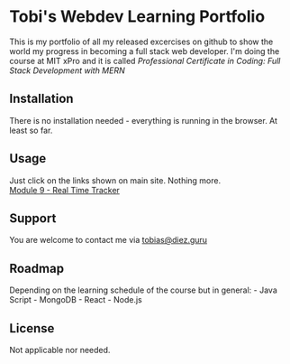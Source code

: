 # Tobi's Webdev Learning Portfolio

This is my portfolio of all my released excercises on github to show the world my progress
in becoming a full stack web developer. I'm doing the course at MIT xPro and it is called
*Professional Certificate in Coding: Full Stack Development with MERN* 
  


## Installation

There is no installation needed - everything is running in the browser. At least so far.
  


## Usage

Just click on the links shown on main site. Nothing more. <br>
<a href="https://todiez.github.io/xProEx/module09/realTimeBusTracker/index.html"> Module 9 - Real Time Tracker</a>



## Support

You are welcome to contact me via tobias@diez.guru



## Roadmap

Depending on the learning schedule of the course but in general:
    - Java Script
    - MongoDB
    - React
    - Node.js



## License

Not applicable nor needed.
